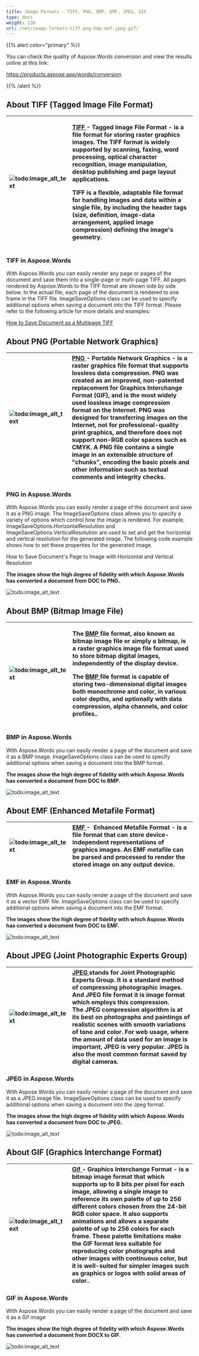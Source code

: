 ```yaml
---
title: Image Formats - TIFF, PNG, BMP, EMF, JPEG, GIF
type: docs
weight: 130
url: /net/image-formats-tiff-png-bmp-emf-jpeg-gif/
---
```


{{% alert color="primary" %}} 

You can check the quality of Aspose.Words conversion and view the results online at this link:

<https://products.aspose.app/words/conversion>

{{% /alert %}} 


## **About TIFF (Tagged Image File Format)**

|![todo:image_alt_text](image-formats-tiff-png-bmp-emf-jpeg-gif_1)|<p>[TIFF ](https://wiki.fileformat.com/image/tiff/)- Tagged Image File Format - is a file format for storing raster graphics images. The TIFF format is widely supported by scanning, faxing, word processing, optical character recognition, image manipulation, desktop publishing and page layout applications.</p><p>TIFF is a flexible, adaptable file format for handling images and data within a single file, by including the header tags (size, definition, image-data arrangement, applied image compression) defining the image's geometry.</p>|
| :- | :- |
### **TIFF in Aspose.Words**
With Aspose.Words you can easily render any page or pages of the document and save them into a single-page or multi-page TIFF. All pages rendered by Aspose.Words to the TIFF format are shown side by side below. In the actual file, each page of the document is rendered to one frame in the TIFF file. ImageSaveOptions class can be used to specify additional options when saving a document into the TIFF format. Please refer to the following article for more details and examples:

[How to Save Document as a Multipage TIFF](/words/net/rendering/#rendering-howtosavedocumentasamultipagetiff)
## **About PNG (Portable Network Graphics)**

|![todo:image_alt_text](image-formats-tiff-png-bmp-emf-jpeg-gif_2)|[PNG ](https://wiki.fileformat.com/image/png/)- Portable Network Graphics - is a raster graphics file format that supports lossless data compression. PNG was created as an improved, non-patented replacement for Graphics Interchange Format (GIF), and is the most widely used lossless image compression format on the Internet. PNG was designed for transferring images on the Internet, not for professional-quality print graphics, and therefore does not support non-RGB color spaces such as CMYK. A PNG file contains a single image in an extensible structure of "chunks", encoding the basic pixels and other information such as textual comments and integrity checks.|
| :- | :- |
### **PNG in Aspose.Words**
With Aspose.Words you can easily render a page of the document and save it as a PNG image. The ImageSaveOptions class allows you to specify a variety of options which control how the image is rendered. For example, ImageSaveOptions.HorizontalResolution and ImageSaveOptions.VerticalResolution are used to set and get the horizontal and vertical resolution for the generated image. The following code example shows how to set these properties for the generated image.

How to Save Document's Page to Image with Horizontal and Vertical Resolution

**The images show the high degree of fidelity with which Aspose.Words has converted a document from DOC to PNG.**

![todo:image_alt_text](image-formats-tiff-png-bmp-emf-jpeg-gif_3.png)
## **About BMP (Bitmap Image File)**

|![todo:image_alt_text](image-formats-tiff-png-bmp-emf-jpeg-gif_4)|<p>The [BMP ](https://wiki.fileformat.com/image/bmp/)file format, also known as bitmap image file or simply a bitmap, is a raster graphics image file format used to store bitmap digital images, independently of the display device.</p><p>The [BMP ](https://wiki.fileformat.com/image/bmp/)file format is capable of storing two-dimensional digital images both monochrome and color, in various color depths, and optionally with data compression, alpha channels, and color profiles..</p>|
| :- | :- |
### **BMP in Aspose.Words**
With Aspose.Words you can easily render a page of the document and save it as a BMP image.
ImageSaveOptions class can be used to specify additional options when saving a document into the BMP format.

**The images show the high degree of fidelity with which Aspose.Words has converted a document from DOC to BMP.**

![todo:image_alt_text](image-formats-tiff-png-bmp-emf-jpeg-gif_5.png)
## **About EMF (Enhanced Metafile Format)**

|![todo:image_alt_text](image-formats-tiff-png-bmp-emf-jpeg-gif_6)|[EMF ](https://wiki.fileformat.com/image/emf/)-  Enhanced Metafile Format - is a file format that can store device-independent representations of graphics images. An EMF metafile can be parsed and processed to render the stored image on any output device.|
| :- | :- |
### **EMF in Aspose.Words**
With Aspose.Words you can easily render a page of the document and save it as a vector EMF file.
ImageSaveOptions class can be used to specify additional options when saving a document into the EMF format.

**The images show the high degree of fidelity with which Aspose.Words has converted a document from DOC to EMF.**

![todo:image_alt_text](image-formats-tiff-png-bmp-emf-jpeg-gif_7.png)
## **About JPEG (Joint Photographic Experts Group)**

|![todo:image_alt_text](image-formats-tiff-png-bmp-emf-jpeg-gif_8)|[JPEG ](https://wiki.fileformat.com/image/jpeg/)stands for Joint Photographic Experts Group. It is a standard method of compressing photographic images. And JPEG file format it is image format which employs this compression.<br>The JPEG compression algorithm is at its best on photographs and paintings of realistic scenes with smooth variations of tone and color. For web usage, where the amount of data used for an image is important, JPEG is very popular. JPEG is also the most common format saved by digital cameras.|
| :- | :- |
### **JPEG in Aspose.Words**
With Aspose.Words you can easily render a page of the document and save it as a JPEG image file.
ImageSaveOptions class can be used to specify additional options when saving a document into the Jpeg format.

**The images show the high degree of fidelity with which Aspose.Words has converted a document from DOC to JPEG.**

![todo:image_alt_text](image-formats-tiff-png-bmp-emf-jpeg-gif_9.png)
## **About GIF (Graphics Interchange Format)**

|![todo:image_alt_text](image-formats-tiff-png-bmp-emf-jpeg-gif_10)|[Gif ](https://wiki.fileformat.com/image/gif/)- Graphics Interchange Format - is a bitmap image format that which supports up to 8 bits per pixel for each image, allowing a single image to reference its own palette of up to 256 different colors chosen from the 24-bit RGB color space. It also supports animations and allows a separate palette of up to 256 colors for each frame. These palette limitations make the GIF format less suitable for reproducing color photographs and other images with continuous color, but it is well-suited for simpler images such as graphics or logos with solid areas of color..|
| :- | :- |
### **GIF in Aspose.Words**
With Aspose.Words you can easily render a page of the document and save it as a Gif image

**The images show the high degree of fidelity with which Aspose.Words has converted a document from DOCX to GIF.**

![todo:image_alt_text](image-formats-tiff-png-bmp-emf-jpeg-gif_11.png)


